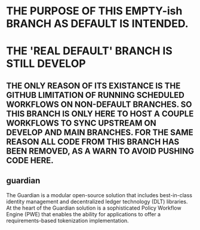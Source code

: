 # THE PURPOSE OF THIS EMPTY-ish BRANCH AS DEFAULT IS INTENDED. 

# THE 'REAL DEFAULT' BRANCH IS STILL DEVELOP

## THE ONLY REASON OF ITS EXISTANCE IS THE GITHUB LIMITATION OF RUNNING SCHEDULED WORKFLOWS ON NON-DEFAULT BRANCHES. SO THIS BRANCH IS ONLY HERE TO HOST A COUPLE WORKFLOWS TO SYNC UPSTREAM ON DEVELOP AND MAIN BRANCHES. FOR THE SAME REASON ALL CODE FROM THIS BRANCH HAS BEEN REMOVED, AS A WARN TO AVOID PUSHING CODE HERE.

## guardian
The Guardian is a modular open-source solution that includes best-in-class identity management and decentralized ledger technology (DLT) libraries. At the heart of the Guardian solution is a sophisticated Policy Workflow Engine (PWE) that enables the ability for applications to offer a requirements-based tokenization implementation. 
